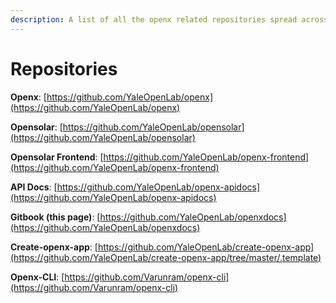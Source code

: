 ```yaml
---
description: A list of all the openx related repositories spread across Github.
---
```


# Repositories

**Openx**: [https://github.com/YaleOpenLab/openx](https://github.com/YaleOpenLab/openx)

**Opensolar**: [https://github.com/YaleOpenLab/opensolar](https://github.com/YaleOpenLab/opensolar)

**Opensolar Frontend**: [https://github.com/YaleOpenLab/openx-frontend](https://github.com/YaleOpenLab/openx-frontend)

**API Docs**: [https://github.com/YaleOpenLab/openx-apidocs](https://github.com/YaleOpenLab/openx-apidocs)

**Gitbook \(this page\)**: [https://github.com/YaleOpenLab/openxdocs](https://github.com/YaleOpenLab/openxdocs)

**Create-openx-app**:  [https://github.com/YaleOpenLab/create-openx-app](https://github.com/YaleOpenLab/create-openx-app/tree/master/.template)

**Openx-CLI**: [https://github.com/Varunram/openx-cli](https://github.com/Varunram/openx-cli)


